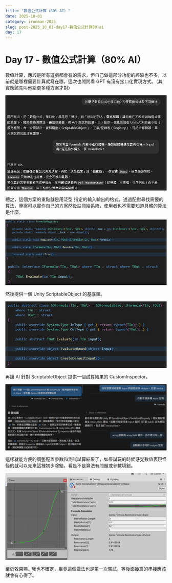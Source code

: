 ```yaml
---
title: "數值公式計算（80% AI）"
date: 2025-10-01
category: ironman-2025
slug: post-2025_10_01-day17-數值公式計算80-ai
day: 17
---
```


# Day 17 - 數值公式計算（80% AI）


數值計算，應該是所有遊戲都會有的需求，但自己做這部分功能的經驗也不多，以前就是哪裡需要計算就寫在哪，這次也問問看 GPT 有沒有接口化實現方式。（其實應該先叫他給更多種方案才對）

![圖片.png](https://raw.githubusercontent.com/angus945/ithelp-2025ironman-posts/refs/heads/main/Publish/day-17_2025-10-01/images/image_1.png)

總之，這個方案的重點就是用泛型 <T> 指定的輸入輸出的格式，透過配對尋找需要的算法，專案可以實作自己的方案然後註冊給系統，使用者也不需要知道具體的算法是什麼。

![圖片.png](https://raw.githubusercontent.com/angus945/ithelp-2025ironman-posts/refs/heads/main/Publish/day-17_2025-10-01/images/image_2.png)

然後提供一個 Unity ScriptableObject 的基底類。

![圖片.png](https://raw.githubusercontent.com/angus945/ithelp-2025ironman-posts/refs/heads/main/Publish/day-17_2025-10-01/images/image_3.png)

再讓 AI 針對 ScriptableObject 提供一個試算結果的 CustomInspector。

![圖片.png](https://raw.githubusercontent.com/angus945/ithelp-2025ironman-posts/refs/heads/main/Publish/day-17_2025-10-01/images/image_4.png)

這樣就能方便的調整配置參數和測試試算結果了，如果試玩的時候感覺數值表現怪怪的就可以先來這裡初步除錯，看是不是算法有問題或參數填錯。

![圖片.png](https://raw.githubusercontent.com/angus945/ithelp-2025ironman-posts/refs/heads/main/Publish/day-17_2025-10-01/images/image_5.png)

至於效果嘛…我也不確定，畢竟這個做法也是第一次嘗試，等後面幾篇的串接應該就會有心得了。